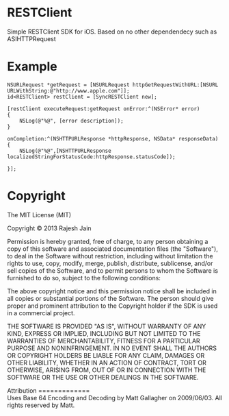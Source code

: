 RESTClient
==========

Simple RESTClient SDK for iOS. Based on no other dependendecy such as ASIHTTPRequest

Example
=======
    NSURLRequest *getRequest = [NSURLRequest httpGetRequestWithURL:[NSURL URLWithString:@"http://www.apple.com"]];
    id<RESTClient> restClient = [SyncRESTClient new];
    
    [restClient executeRequest:getRequest onError:^(NSError* error)
    {
        NSLog(@"%@", [error description]);
    }
    
    onCompletion:^(NSHTTPURLResponse *httpResponse, NSData* responseData)
    {
        NSLog(@"%@",[NSHTTPURLResponse localizedStringForStatusCode:httpResponse.statusCode]);

    }];


Copyright
=========
The MIT License (MIT)

Copyright &copy; 2013 Rajesh Jain

Permission is hereby granted, free of charge, to any person obtaining a copy
of this software and associated documentation files (the "Software"), to deal
in the Software without restriction, including without limitation the rights
to use, copy, modify, merge, publish, distribute, sublicense, and/or sell
copies of the Software, and to permit persons to whom the Software is
furnished to do so, subject to the following conditions:

The above copyright notice and this permission notice shall be included in
all copies or substantial portions of the Software. The person should give
proper and prominent attribution to the Copyright holder if the SDK is used in
a commercial project.

THE SOFTWARE IS PROVIDED "AS IS", WITHOUT WARRANTY OF ANY KIND, EXPRESS OR
IMPLIED, INCLUDING BUT NOT LIMITED TO THE WARRANTIES OF MERCHANTABILITY,
FITNESS FOR A PARTICULAR PURPOSE AND NONINFRINGEMENT. IN NO EVENT SHALL THE
AUTHORS OR COPYRIGHT HOLDERS BE LIABLE FOR ANY CLAIM, DAMAGES OR OTHER
LIABILITY, WHETHER IN AN ACTION OF CONTRACT, TORT OR OTHERWISE, ARISING FROM,
OUT OF OR IN CONNECTION WITH THE SOFTWARE OR THE USE OR OTHER DEALINGS IN
THE SOFTWARE.

Attribution
\=============
<br/>
Uses Base 64 Encoding and Decoding by Matt Gallagher on 2009/06/03. All rights reserved
by Matt.
